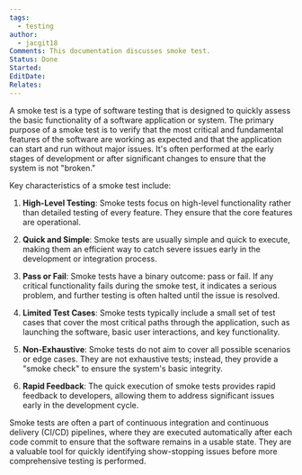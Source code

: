 ```yaml
---
tags:
  - testing
author:
  - jacgit18
Comments: This documentation discusses smoke test.
Status: Done
Started: 
EditDate: 
Relates:
---
```

A smoke test is a type of software testing that is designed to quickly assess the basic functionality of a software application or system. The primary purpose of a smoke test is to verify that the most critical and fundamental features of the software are working as expected and that the application can start and run without major issues. It's often performed at the early stages of development or after significant changes to ensure that the system is not "broken."  
  
Key characteristics of a smoke test include:  
  
1. **High-Level Testing**: Smoke tests focus on high-level functionality rather than detailed testing of every feature. They ensure that the core features are operational.  
  
2. **Quick and Simple**: Smoke tests are usually simple and quick to execute, making them an efficient way to catch severe issues early in the development or integration process.  
  
3. **Pass or Fail**: Smoke tests have a binary outcome: pass or fail. If any critical functionality fails during the smoke test, it indicates a serious problem, and further testing is often halted until the issue is resolved.  
  
4. **Limited Test Cases**: Smoke tests typically include a small set of test cases that cover the most critical paths through the application, such as launching the software, basic user interactions, and key functionality.  
  
5. **Non-Exhaustive**: Smoke tests do not aim to cover all possible scenarios or edge cases. They are not exhaustive tests; instead, they provide a "smoke check" to ensure the system's basic integrity.  
  
6. **Rapid Feedback**: The quick execution of smoke tests provides rapid feedback to developers, allowing them to address significant issues early in the development cycle.  
  
Smoke tests are often a part of continuous integration and continuous delivery (CI/CD) pipelines, where they are executed automatically after each code commit to ensure that the software remains in a usable state. They are a valuable tool for quickly identifying show-stopping issues before more comprehensive testing is performed.